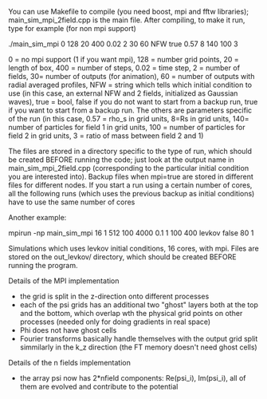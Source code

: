 You can use Makefile to compile (you need boost, mpi and fftw libraries); main_sim_mpi_2field.cpp is the main file. 
After compiling, to make it run, type for example (for non mpi support)

./main_sim_mpi 0 128 20 400 0.02 2 30 60 NFW true 0.57 8 140 100 3

0 = no mpi support (1 if you want mpi), 128 = number grid points, 20 = length of box, 400 = number of steps, 0.02 = time step, 2 = number of fields, 30= number of outputs (for animation), 60 = number of outputs with radial averaged profiles, 
NFW = string which tells which initial condition to use (in this case, an external NFW and 2 fields, initialized as Gaussian waves),
true = bool, false if you do not want to start from a backup run, true if you want to start from a backup run.
The others are parameters specific of the run (in this case, 0.57 = rho_s in grid units, 8=Rs in grid units, 140= number of particles for field 1 in grid units, 100 = number of particles for field 2 in grid units, 3 = ratio of mass between field 2 and 1)

The files are stored in a directory specific to the type of run, which should be created BEFORE running the code; 
just look at the output name in main_sim_mpi_2field.cpp (corresponding to the particular initial condition you are interested into). Backup files when mpi=true are stored in different files for different nodes. If you start a run using a certain number of cores, all the following runs (which uses the previous backup as initial conditions) have to use the same number of cores

Another example:

mpirun -np main_sim_mpi 16 1 512 100 4000 0.1 1 100 400 levkov false 80 1

Simulations which uses levkov initial conditions, 16 cores, with mpi. Files are stored on the out_levkov/ directory, which should be created BEFORE running the program.

Details of the MPI implementation
- the grid is split in the z-direction onto different processes
- each of the psi grids has an additional two "ghost" layers both at the top and the bottom, which overlap wth the physical grid points on other processes (needed only for doing gradients in real space)
- Phi does not have ghost cells
- Fourier transforms basically handle themselves with the output grid split simmilarly in the k_z direction (the FT memory doesn't need ghost cells)

Details of the n fields implementation
- the array psi now has 2*nfield components: Re(psi_i), Im(psi_i), all of them are evolved and contribute to the potential
